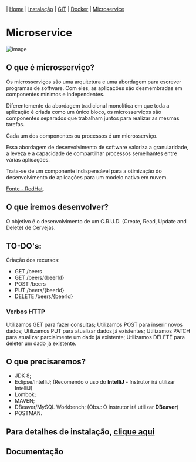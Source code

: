 | [Home](https://gabrielbabler.github.io/handson_microservice/) | [Instalação](https://gabrielbabler.github.io/handson_microservice/instalacao) | [GIT](https://gabrielbabler.github.io/handson_microservice/git) | [Docker](https://gabrielbabler.github.io/handson_microservice/docker) | [Microservice](https://gabrielbabler.github.io/handson_microservice/microservice)

# Microservice
![image](https://user-images.githubusercontent.com/20668748/79121059-ca2a5a00-7d6a-11ea-894b-4a5eaca061c8.png)


## O que é microsserviço?

Os microsserviços são uma arquitetura e uma abordagem para escrever programas de software. Com eles, as aplicações são desmembradas em componentes mínimos e independentes. 

Diferentemente da abordagem tradicional monolítica em que toda a aplicação é criada como um único bloco, os microsserviços são componentes separados que trabalham juntos para realizar as mesmas tarefas.

Cada um dos componentes ou processos é um microsserviço. 

Essa abordagem de desenvolvimento de software valoriza a granularidade, a leveza e a capacidade de compartilhar processos semelhantes entre várias aplicações. 

Trata-se de um componente indispensável para a otimização do desenvolvimento de aplicações para um modelo nativo em nuvem. 

[Fonte - RedHat](https://www.redhat.com/pt-br/topics/microservices).

## O que iremos desenvolver?

O objetivo é o desenvolvimento de um C.R.U.D. (Create, Read, Update and Delete) de Cervejas.

## TO-DO's:

Criação dos recursos:
 - GET /beers
 - GET /beers/{beerId}
 - POST /beers
 - PUT /beers/{beerId}
 - DELETE /beers/{beerId}
 
### Verbos HTTP
Utilizamos GET para fazer consultas;
Utilizamos POST para inserir novos dados;
Utilizamos PUT para atualizar dados já existentes;
Utilizamos PATCH para atualizar parcialmente um dado já existente;
Utilizamos DELETE para deleter um dado já existente.

## O que precisaremos?

- JDK 8;
- Eclipse/IntelliJ; (Recomendo o uso do **IntelliJ** - Instrutor irá utilizar IntelliJ)
- Lombok;
- MAVEN;
- DBeaver/MySQL Workbench; (Obs.: O instrutor irá utilizar **DBeaver**)
- POSTMAN.

## Para detalhes de instalação, [clique aqui](https://gabrielbabler.github.io/handson_microservice/instalacao)

## Documentação

